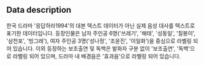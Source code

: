 ## Data description
한국 드라마 '응답하라1994'의 대본 텍스트 데이터가 아닌 실제 음성 대사를 텍스트로 표기한 데이터입니다.
등장인물은 남자 주인공 6명('쓰레기', '해태', '성동일', '칠봉이', '삼천포', '빙그레'), 여자 주인공 3명('성나정', '조윤진', '이일화')을 중심으로 라벨링 되어 있습니다.
이외 등장하는 보조출연 및 독백은 발화자 구분 없이 '보조출연', '독백'으로 라벨링 되어 있으며, 드라마 내 배경음은 '효과음'으로 라벨링 되어 있습니다.

